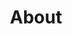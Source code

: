 ---
layout: about
title: About
permalink: /

data:
  sections:
    - title: Andreas Wilcox
      paragraphs:
        - "Hello! I'm an enthusiastic tech nerd who loves coding, game development, 3D modelling and 3D printing. I love anything creative and I have more ideas and projects than is feasible to finish."
        - "I currently work at <a href='https://www.clifftopgames.com/'>Clifftop Games</a> but I'm also the founder of Anwilc, a company dedicated to consulting and project development in the previously mentioned categories. It's essentially the business extension of myself."
        - "Below is a summary of the different things that occupy my time. Occasionally I write blog posts about whatever I'm doing or what I've created."
      sideImages:
        - image: /images/about/me.png

    - title: Game development
      paragraphs:
      - "Playing and creating games in some form or another has always been a passion of mine. From making levels in Duke Nukem 3D to making small odd games in Unity, I just love creating interactive things and testing out new ideas."
      - "I'm currently working as a programmer at <a href='https://www.clifftopgames.com/'>Clifftop Games</a> where we make old-school 2D point & click adventure games. Every now and then I make small game projects as well and over the years I've built up quite a little library of games which can be found at <a href='https://anwilc.itch.io/'>itch.io</a>."
      - "In general I prefer working in Unity, using Blender for 3D and Photoshop or Aseprite for 2D or textures. But I've grown to like FNA and previously I've worked with Godot & Adventure Game Studio."
      sideImages:
        - image: /images/about/ClifftopGames_Logo.svg
          link: https://www.clifftopgames.com/
        - video: /images/about/KathyRain2_square
          link: https://store.steampowered.com/app/1466390/Kathy_Rain_2_Soothsayer/
      bottomImages:
        - video: /images/about/HiddenCats_square
          link: https://anwilc.itch.io/hidden-cats
        - video: /images/about/KathyRainDirectorsCut_square
          link: https://store.steampowered.com/app/1395030/Kathy_Rain_Directors_Cut/

    - title: Programming
      paragraphs:
        - "Coding has been my creative outlet for a long time and I've find that it is such a fun way of creating functionality out of a few lines of text. Either on my own projects and games or on professional software for various different customers."
        - "I started out with creating desktop applications in C# or C++ but I've also worked in web development which means Typescript, Node, Angular or Vue combined with hosting using Nginx and Docker."
        - "As a consultant I've previously worked with companies such as Epiroc, CAB Group, PubQ and Mjukvarufabriken where I've worked on both desktop and web applications."
        - "I've also worked on a number of my own applications, most of which can be found on <a href='https://github.com/SvDvorak'>Github</a>. The ones I'm most proud of are Camp Explorer and Leitner Calendar."
        - "<h4><a href='http://campexplorer.io'>Camp Explorer</a></h4>"
        - "A search tool I created after finding it difficult to filter music on Bandcamp by combinations of different genres. It was built using Javascript and Angular for the frontend with Docker, Node and Elasticsearch for the backend."
        - "<h4><a href='http://leitnercalendar.anwilc.com/'>Leitner Calendar</a></h4>"
        - "A simple page just for keeping track of which Leitner cards to review each day, made with Vue.js and hosted by Nginx and Docker."
      sideImages:
        - image: /images/about/CAB.svg
          link: https://cabgroup.se/
        - image: /images/about/Epiroc.svg
          link: https://www.epiroc.com/
        - image: /images/about/PubQ.svg
          link: https://pubq.se
      bottomImages:
        - image: /images/about/camp_explorer_crop.png
          link: http://campexplorer.io
        - image: /images/about/leitner_calendar_crop.png
          link: http://leitnercalendar.anwilc.com/

    - title: 3D printing
      paragraphs:
      - "Since early 2018 I’ve delved deep into the world of 3D printing, owning a Original Prusa i3 MK3S+ printer and a heavily modified PrimaCreator P120."
      - "At the start I mostly printed other peoples models but now I mostly make my own designs. Finding things I can improve in my surrounding with a simple model and print is incredibly satisfying."
      - "It has helped I'm already comfortable with 3D modelling from my time making games though now I use Constructive Solid Geometry using Fusion360 instead of meshes in Blender. Over the years I've done 3D printing for Suzuki Wire, Länsmusiken i Örebro AB and EVEL AB."
      - "I’m open for helping companies both design and print prototypes or limited run items. I can both be part of the design process or just take a model and print it in whatever material the customer want."
      - "To see several of my own designs and different items I’ve printed check out my <a href='https://www.thingiverse.com/anwilc/designs'>Thingiverse</a> or <a href='https://www.printables.com/@AndreasW_2114'>Printables</a> page."
      sideImages:
        - image: /images/about/printer_stack_crop.jpg
          link: /images/about/printer_stack.jpg
        - image: /images/about/Business_card_crop.jpg
          link: /images/about/Business_card.jpg
        - image: /images/about/Floor_signage_crop.jpg
          link: /images/about/Floor_signage.jpg
      bottomImages:
        - image: /images/about/PSX_retropie_crop.jpg
          link: /images/about/PSX_retropie.jpg
        - image: /images/about/IMG_20181001_145619_crop.jpg
          link: https://www.thingiverse.com/thing:3556137
        - image: /images/about/IMG_20181223_001625_crop.jpg
          link: https://www.thingiverse.com/thing:3556738
        - image: /images/about/IMG_20190410_100429_crop.jpg
          link: https://www.thingiverse.com/thing:3553834
---